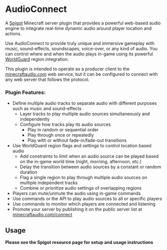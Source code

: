# AudioConnect

A [Spigot](https://www.spigotmc.org/wiki/about-spigot/) Minecraft server plugin that provides a powerful web-based audio engine to integrate real-time dynamic audio around player location and actions.

Use AudioConnect to provide truly unique and immersive gameplay with music, sound-effects, soundscapes, voice-over, or any kind of audio.
You can control where and when the audio plays in-game using its powerful [WorldGuard](https://github.com/sk89q/WorldGuard) region integration.

This plugin is intended to operate as a producer client to the [minecraftaudio.com](https://minecraftaudio.com) web service, but it can be configured to connect with any web server that follows the protocol.

### Plugin Features:

* Define multiple audio tracks to separate audio with different purposes such as music and sound-effects
  * Layer tracks to play multiple audio sources simultaneously and independently
  * Configure how tracks play its audio sources
    * Play in random or sequential order
    * Play through once or repeatedly
    * Play with or without fade-in/fade-out transitions
* Use WorldGuard region flags and settings to control location based audio
  * Add constraints to limit when an audio source can be played based on the in-game world time (night, morning, afternoon, etc.)
  * Delay the transition between audio sources by a constant or random duration
  * Flag a single region to play through multiple audio sources on multiple independent tracks
  * Combine or prioritize audio settings of overlapping regions
* Players can mute/unmute the audio using in-game commands
* Use commands or the API to play audio sources to all or specific players
* Use commands to monitor which players are connected and listening
* Promote your server by publishing it on the public server list at [minecraftaudio.com/connect](https://minecraftaudio.com/connect)


## Usage

**Please see the Spigot resource page for setup and usage instructions**
